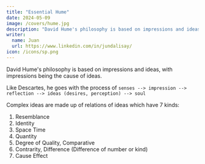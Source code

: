 ```yaml
---
title: "Essential Hume"
date: 2024-05-09
image: /covers/hume.jpg
description: "David Hume's philosophy is based on impressions and ideas"
writer:
  name: Juan
  url: https://www.linkedin.com/in/jundalisay/
icon: /icons/sp.png
---
```



David Hume's philosophy is based on impressions and ideas, with impressions being the cause of ideas.

Like Descartes, he goes with the process of `senses --> impression --> reflection --> ideas (desires, perception) --> soul`

<!-- memory = repeat impressions strong, restrained, focuses on order and position
imagination = faint, unrestrained
uniting principle among ideas (gentle force, language): resemblance, contiquity, cause effect
two objeccts third object. new objects weaken links.  -->

<!-- To him Only existence and nonexistence are really contradictory -->

Complex ideas are made up of relations of ideas which have 7 kinds:

 <!-- modes substances -->

1. Resemblance
2. Identity
3. Space Time
4. Quantity
5. Degree of Quality, Comparative
6. Contrarity, Difference (Difference of number or kind)
7. Cause Effect

